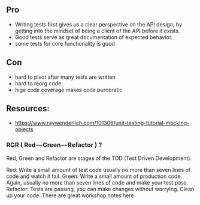 ## Pro
- Writing tests first gives us a clear perspective on the API design, by getting into the mindset of being a client of the API before it exists.
- Good tests serve as great documentation of expected behavior.
- some tests for core functionality is good

## Con
- hard to pivot after many tests are written 
- hard to reorg code 
- hige code coverage makes code burocratic

## Resources: 

- https://www.raywenderlich.com/101306/unit-testing-tutorial-mocking-objects


### RGR ( Red — Green — Refactor ) ?


Red, Green and Refactor are stages of the TDD (Test Driven Development).

Red: Write a small amount of test code usually no more than seven lines of code and watch it fail.
Green: Write a small amount of production code. Again, usually no more than seven lines of code and make your test pass.
Refactor: Tests are passing, you can make changes without worrying. Clean up your code. There are great workshop notes here.